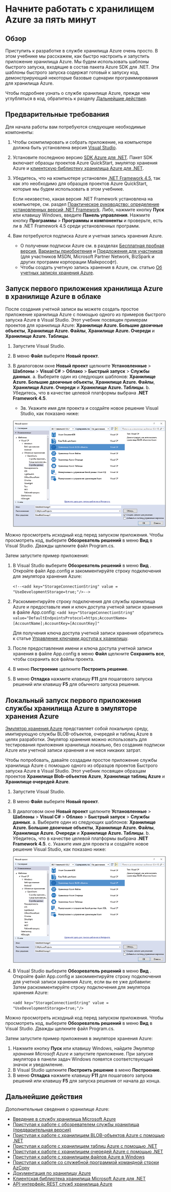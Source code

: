 <properties 
	pageTitle="Начните работать с хранилищем Azure за пять минут | Microsoft Azure" 
	description="Быстро освойте большие двоичные объекты, таблицы и очереди Microsoft Azure с помощью шаблонов быстрого запуска хранилища Azure, Visual Studio и эмулятора хранения Azure. Запустите первое приложение хранилища Azure за пять минут." 
	services="storage" 
	documentationCenter=".net" 
	authors="tamram" 
	manager="carmonm" 
	editor="tysonn"/>

<tags 
	ms.service="storage" 
	ms.workload="storage" 
	ms.tgt_pltfrm="na" 
	ms.devlang="dotnet" 
	ms.topic="get-started-article" 
	ms.date="07/21/2016"
	ms.author="tamram"/>

# Начните работать с хранилищем Azure за пять минут 

## Обзор

Приступить к разработке в службе хранилища Azure очень просто. В этом учебнике мы расскажем, как быстро настроить и запустить приложение хранилища Azure. Мы будем использовать шаблоны быстрого запуска, входящие в состав пакета Azure SDK для .NET. Эти шаблоны быстрого запуска содержат готовый к запуску код, демонстрирующий некоторые базовые сценарии программирования для хранилища Azure.

Чтобы подробнее узнать о службе хранилище Azure, прежде чем углубляться в код, обратитесь к разделу [Дальнейшие действия](#next-steps).

## Предварительные требования

Для начала работы вам потребуются следующие необходимые компоненты:

1. Чтобы скомпилировать и собрать приложение, на компьютере должна быть установлена версия [Visual Studio](https://www.visualstudio.com/).

2. Установите последнюю версию [SDK Azure для .NET](https://azure.microsoft.com/downloads/). Пакет SDK включает образцы проектов Azure QuickStart, эмулятор хранения Azure и [клиентскую библиотеку хранилища Azure для .NET](https://msdn.microsoft.com/library/azure/dn261237.aspx).

3. Убедитесь, что на компьютере установлен [.NET Framework 4.5](http://www.microsoft.com/download/details.aspx?id=30653), так как это необходимо для образцов проектов Azure QuickStart, которые мы будем использовать в этом учебнике.

	Если неизвестно, какая версия .NET Framework установлена на компьютере, см. раздел [Практическое руководство: определение установленных версий .NET Framework](https://msdn.microsoft.com/vstudio/hh925568.aspx). Либо, нажмите кнопку **Пуск** или клавишу Windows, введите **Панель управления**. Нажмите кнопку **Программы** > **Программы и компоненты** и проверьте, есть ли в .NET Framework 4.5 среди установленных программ.

4. Вам потребуются подписка Azure и учетная запись хранения Azure.

    - О получении подписки Azure см. в разделах [Бесплатная пробная версия](https://azure.microsoft.com/pricing/free-trial/), [Варианты приобретения](https://azure.microsoft.com/pricing/purchase-options/) и [Предложения для участников](https://azure.microsoft.com/pricing/member-offers/) (для участников MSDN, Microsoft Partner Network, BizSpark и других программ корпорации Майкрософт).
    - Чтобы создать учетную запись хранения в Azure, см. статью [Об учетных записях хранения Azure](storage-create-storage-account.md#create-a-storage-account).

## Запуск первого приложения хранилища Azure в хранилище Azure в облаке

После создания учетной записи вы можете создать простое приложение хранилища Azure с помощью одного из примеров быстрого запуска Azure в Visual Studio. Этот учебник посвящен примерам проектов для хранилища Azure: **Хранилище Azure. Большие двоичные объекты**, **Хранилище Azure. Файлы**, **Хранилище Azure. Очереди** и **Хранилище Azure. Таблицы**.

1. Запустите Visual Studio.
2. В меню **Файл** выберите **Новый проект**.
3. В диалоговом окне **Новый проект** щелкните **Установленные** > **Шаблоны** > **Visual C#** > **Облако** > **Быстрый запуск** > **Службы данных**. a. Выберите один из следующих шаблонов: **Хранилище Azure. Большие двоичные объекты**, **Хранилище Azure. Файлы**, **Хранилище Azure. Очереди** и **Хранилище Azure. Таблицы**. b. Убедитесь, что в качестве целевой платформы выбрана **.NET Framework 4.5**.
	- 3в. Укажите имя для проекта и создайте новое решение Visual Studio, как показано ниже:
	
	![Шаблоны быстрого запуска Azure][Image1]

Можно просмотреть исходный код перед запуском приложения. Чтобы просмотреть код, выберите **Обозреватель решений** в меню **Вид** в Visual Studio. Дважды щелкните файл Program.cs.

Затем запустите пример приложения:

1.	В Visual Studio выберите **Обозреватель решений** в меню **Вид** . Откройте файл App.config и закомментируйте строку подключения для эмулятора хранения Azure:

	`<!--<add key="StorageConnectionString" value = "UseDevelopmentStorage=true;"/>-->`

2.	Раскомментируйте строку подключения для службы хранилища Azure и предоставьте имя и ключ доступа учетной записи хранения в файле App.config: `<add key="StorageConnectionString" value="DefaultEndpointsProtocol=https;AccountName=[AccountName];AccountKey=[AccountKey]"`

	Для получения ключа доступа учетной записи хранения обратитесь к статье [Управление ключами доступа к хранилищу](storage-create-storage-account.md#manage-your-storage-access-keys).

3.	После предоставления имени и ключа доступа учетной записи хранения в файле App.config в меню **Файл** щелкните **Сохранить все**, чтобы сохранить все файлы проекта.
4.	В меню **Построение** щелкните **Построить решение**.
5.	В меню **Отладка** нажмите клавишу **F11** для пошагового запуска решений или клавишу **F5** для обычного запуска решения.


## Локальный запуск первого приложения службы хранилища Azure в эмуляторе хранения Azure

[Эмулятор хранения Azure](storage-use-emulator.md) представляет собой локальную среду, имитирующую службы BLOB-объектов, очередей и таблиц Azure в целях разработки. Эмулятор хранения можно использовать для тестирования приложения хранилища локально, без создания подписки Azure или учетной записи хранения и не неся никаких затрат.

Чтобы попробовать, давайте создадим простое приложение службы хранилища Azure с помощью одного из образцов проектов Быстрого запуска Azure в Visual Studio. Этот учебник посвящен образцам проектов **Хранилище Blob-объектов Azure**, **Хранилище таблиц Azure** и **Хранилище очередей Azure**.

1. Запустите Visual Studio.
2. В меню **Файл** выберите **Новый проект**.
3. В диалоговом окне **Новый проект** щелкните **Установленные** > **Шаблоны** > **Visual C#** > **Облако** > **Быстрый запуск** > **Службы данных**. a. Выберите один из следующих шаблонов: **Хранилище Azure. Большие двоичные объекты**, **Хранилище Azure. Файлы**, **Хранилище Azure. Очереди** и **Хранилище Azure. Таблицы**. b. Убедитесь, что в качестве целевой платформы выбрана **.NET Framework 4.5**. c. Укажите имя для проекта и создайте новое решение Visual Studio, как показано ниже:
	
	![Шаблоны быстрого запуска Azure][Image1]

4.	В Visual Studio выберите **Обозреватель решений** в меню **Вид** . Откройте файл App.config и закомментируйте строку подключения для учетной записи хранения Azure, если вы ее уже добавили: Затем раскомментируйте строку подключения для эмулятора хранения Azure:

	`<add key="StorageConnectionString" value = "UseDevelopmentStorage=true;"/>`

Можно просмотреть исходный код перед запуском приложения. Чтобы просмотреть код, выберите **Обозреватель решений** в меню **Вид** в Visual Studio. Дважды щелкните файл Program.cs.

Затем запустите пример приложения в эмуляторе хранения Azure:

1.	Нажмите кнопку **Пуск** или клавишу Windows, найдите *Эмулятор хранения Microsoft Azure* и запустите приложение. При запуске эмулятора в панели задач Windows появятся соответствующий значок и уведомление.
2.	В Visual Studio щелкните **Построить решение** в меню **Построение**.
3.	В меню **Отладка** нажмите клавишу **F11** для пошагового запуска решений или клавишу **F5** для запуска решения от начала до конца.

## Дальнейшие действия

Дополнительные сведения о хранилище Azure:

* [Введение в службу хранилища Microsoft Azure](storage-introduction.md)
* [Приступая к работе с обозревателем службы хранилища (предварительная версия)](../vs-azure-tools-storage-manage-with-storage-explorer.md)
* [Приступая к работе с хранилищем BLOB-объектов Azure с помощью .NET](storage-dotnet-how-to-use-blobs.md)
* [Приступая к работе с хранилищем таблиц Azure с помощью .NET](storage-dotnet-how-to-use-tables.md)
* [Приступая к работе с хранилищем очередей Azure с помощью .NET](storage-dotnet-how-to-use-queues.md)
* [Приступая к работе с хранилищем файлов Azure в Windows](storage-dotnet-how-to-use-files.md)
* [Приступая к работе со служебной программой командной строки AzCopy](storage-use-azcopy.md)
* [Документация по хранилищу Azure](https://azure.microsoft.com/documentation/services/storage/)
* [Клиентская библиотека хранилища Microsoft Azure для .NET](https://msdn.microsoft.com/library/azure/dn261237.aspx)
* [API-интерфейс REST служб хранилища Azure](https://msdn.microsoft.com/library/azure/dd179355.aspx)

[Image1]: ./media/storage-getting-started-guide/QuickStart.png
 

<!---HONumber=AcomDC_0727_2016-->